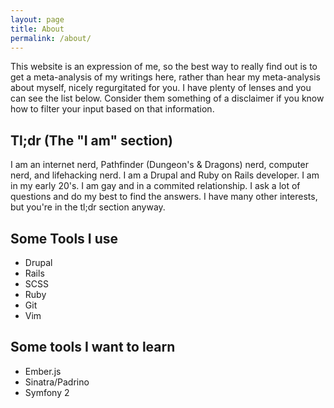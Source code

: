 ```yaml
---
layout: page
title: About
permalink: /about/
---
```


This website is an expression of me, so the best way to really find out is to
get a meta-analysis of my writings here, rather than hear my meta-analysis about
myself, nicely regurgitated for you. I have plenty of lenses and you can see the
list below. Consider them something of a disclaimer if you know how to filter
your input based on that information.

## Tl;dr (The "I am" section)

I am an internet nerd, Pathfinder (Dungeon's &amp; Dragons) nerd, computer nerd,
and lifehacking nerd. I am a Drupal and Ruby on Rails developer. I am in my
early 20's. I am gay and in a commited relationship. I ask a lot of questions
and do my best to find the answers. I have many other interests, but you're in
the tl;dr section anyway.

## Some Tools I use

* Drupal
* Rails
* SCSS
* Ruby
* Git
* Vim

## Some tools I want to learn

* Ember.js
* Sinatra/Padrino
* Symfony 2
